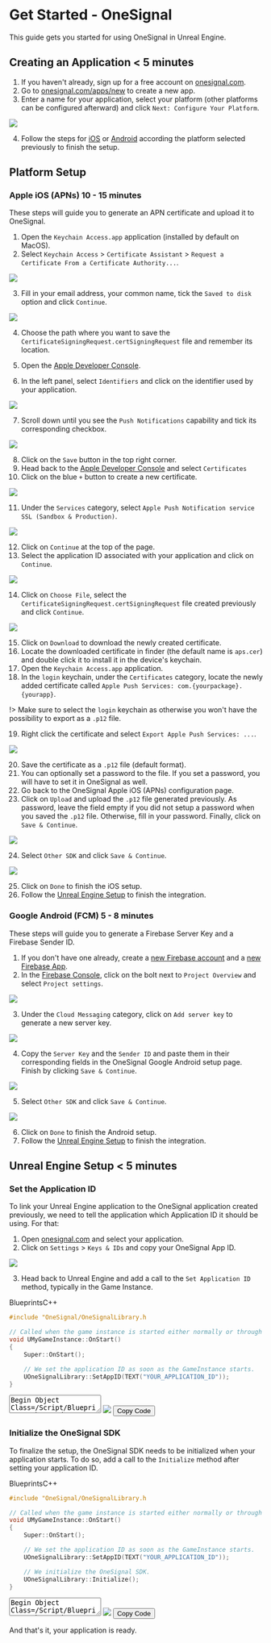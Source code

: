 # Get Started - OneSignal

This guide gets you started for using OneSignal in Unreal Engine.

## Creating an Application <span class="duration">&lt; 5 minutes</span>
1. If you haven't already, sign up for a free account on <a href="https://onesignal.com/" target="_blank" noreferrer noopener>onesignal.com</a>.
2. Go to <a href="https://app.onesignal.com/apps/new" target="_blank" noreferrer noopener>onesignal.com/apps/new</a> to create a new app.
3. Enter a name for your application, select your platform (other platforms can be configured afterward) and click `Next: Configure Your Platform`.

<div class="centered">
<img src="_images/CreateNewApp.png">
</div>

4. Follow the steps for [iOS](/getstarted?id=apple-ios-apns-10-15-minutes) or [Android](/getstarted?id=google-android-fcm-5-8-minutes) according the platform selected previously to finish the setup.

## Platform Setup

### Apple iOS (APNs) <span class="duration">10 - 15 minutes</span>
These steps will guide you to generate an APN certificate and upload it to OneSignal.

1. Open the `Keychain Access.app` application (installed by default on MacOS).
2. Select `Keychain Access` > `Certificate Assistant` > `Request a Certificate From a Certificate Authority...`.

<div class="centered">
<img src="_images/RequestCert.png">
</div>

3. Fill in your email address, your common name, tick the `Saved to disk` option and click `Continue`.

<div class="centered">
<img src="_images/CertConfig.png">
</div>

4. Choose the path where you want to save the `CertificateSigningRequest.certSigningRequest` file and remember its location.

5. Open the <a href="https://developer.apple.com/account/resources/identifiers/list" target="_blank" noreferrer noopener>Apple Developer Console</a>.
6. In the left panel, select `Identifiers` and click on the identifier used by your application.

<div class="centered">
<img src="_images/IdentifierWindow.png">
</div>

7. Scroll down until you see the `Push Notifications` capability and tick its corresponding checkbox.

<div class="centered">
<img src="_images/EnablePushNotifications.png">
</div>

8. Click on the `Save` button in the top right corner.
9. Head back to the <a href="https://developer.apple.com/account/resources/certificates/list" target="_blank" noreferrer noopener>Apple Developer Console</a> and select `Certificates`
10. Click on the blue `+` button to create a new certificate.

<div class="centered">
<img src="_images/CreateCert.png">
</div>

11. Under the `Services` category, select `Apple Push Notification service SSL (Sandbox & Production)`.

<div class="centered">
<img src="_images/SelectAPN.png">
</div>

12. Click on `Continue` at the top of the page.
13. Select the application ID associated with your application and click on `Continue`.

<div class="centered">
<img src="_images/SelectAppID.png">
</div>

14. Click on `Choose File`, select the `CertificateSigningRequest.certSigningRequest` file created previously and click `Continue`.

<div class="centered">
<img src="_images/SelectSignReq.png">
</div>

15. Click on `Download` to download the newly created certificate.
16. Locate the downloaded certificate in finder (the default name is `aps.cer`) and double click it to install it in the device's keychain.
17. Open the `Keychain Access.app` application.
18. In the `login` keychain, under the `Certificates` category, locate the newly added certificate called `Apple Push Services: com.{yourpackage}.{yourapp}`.

!> Make sure to select the `login` keychain as otherwise you won't have the possibility to export as a `.p12` file.

19. Right click the certificate and select `Export Apple Push Services: ...`.

<div class="centered">
<img src="_images/ExportCert.png">
</div>

20. Save the certificate as a `.p12` file (default format).
21. You can optionally set a password to the file. If you set a password, you will have to set it in OneSignal as well.
22. Go back to the OneSignal Apple iOS (APNs) configuration page.
23. Click on `Upload` and upload the `.p12` file generated previously. As password, leave the field empty if you did not setup a password when you saved the `.p12` file. Otherwise, fill in your password. Finally, click on `Save & Continue`.

<div class="centered">
<img src="_images/OneSignaliOSSetup.png">
</div>

24. Select `Other SDK` and click `Save & Continue`.

<div class="centered">
<img src="_images/iOSSelectSDK.png">
</div>

25. Click on `Done` to finish the iOS setup.
26. Follow the [Unreal Engine Setup](/getstarted?id=unreal-engine-setup-lt-5-minutes) to finish the integration.

### Google Android (FCM) <span class="duration">5 - 8 minutes</span>
These steps will guide you to generate a Firebase Server Key and a Firebase Sender ID.

1. If you don't have one already, create a <a href="https://firebase.google.com/" target="_blank" noreferrer noopener>new Firebase account</a> and a <a href="https://console.firebase.google.com/u/0/"  target="_blank" noreferrer noopener>new Firebase App</a>.
2. In the <a href="https://console.firebase.google.com/u/0/"  target="_blank" noreferrer noopener>Firebase Console</a>, click on the bolt next to `Project Overview` and select `Project settings`.


<div class="centered">
<img src="_images/FirebaseProjectSettings.png">
</div>

3. Under the `Cloud Messaging` category, click on `Add server key` to generate a new server key.

<div class="centered">
<img src="_images/CreateServerKey.png">
</div>

4. Copy the `Server Key` and the `Sender ID` and paste them in their corresponding fields in the OneSignal Google Android setup page. Finish by clicking `Save & Continue`.

<div class="centered">
<img src="_images/SetFCMOptions.png">
</div>

5. Select `Other SDK` and click `Save & Continue`.

<div class="centered">
<img src="_images/SelectSDKAndroid.png">
</div>

6. Click on `Done` to finish the Android setup.
7. Follow the [Unreal Engine Setup](/getstarted?id=unreal-engine-setup-lt-5-minutes) to finish the integration.

## Unreal Engine Setup <span class="duration">&lt; 5 minutes</span>

### Set the Application ID
To link your Unreal Engine application to the OneSignal application created previously, we need to tell the application which Application ID it should be using. For that:

1. Open <a href="https://app.onesignal.com/apps/" target="_blank" noreferrer noopener>onesignal.com</a> and select your application.
2. Click on `Settings` > `Keys & IDs` and copy your OneSignal App ID.

<div class="centered">
<img src="_images/GetAppID.png">
</div>

3. Head back to Unreal Engine and add a call to the `Set Application ID` method, typically in the Game Instance.


<div class="code-switcher show-cpp-false">
<div class="switcher" >
<span class="sw-bp" onclick="switchBp()">Blueprints</span><span class="sw-cpp" onclick="switchCpp()">C++</span>
</div>
<div class="cpp">

```cpp
#include "OneSignal/OneSignalLibrary.h

// Called when the game instance is started either normally or through PIE.
void UMyGameInstance::OnStart()
{
    Super::OnStart();

    // We set the application ID as soon as the GameInstance starts.
    UOneSignalLibrary::SetAppID(TEXT("YOUR_APPLICATION_ID"));
}

```

</div>
<div class="bp">
<div class="bpcode">
<textarea readonly>
Begin Object Class=/Script/BlueprintGraph.K2Node_Event Name="K2Node_Event_0"
   EventReference=(MemberParent=Class'"/Script/Engine.GameInstance"',MemberName="ReceiveInit")
   bOverrideFunction=True
   NodePosX=368
   NodePosY=464
   NodeGuid=8C42E1124ED6FC557D1F9E94E342044D
   CustomProperties Pin (PinId=4FE3F3764A0CD1B7819A7CAEC7CCCB38,PinName="OutputDelegate",Direction="EGPD_Output",PinType.PinCategory="delegate",PinType.PinSubCategory="",PinType.PinSubCategoryObject=None,PinType.PinSubCategoryMemberReference=(MemberParent=Class'"/Script/Engine.GameInstance"',MemberName="ReceiveInit"),PinType.PinValueType=(),PinType.ContainerType=None,PinType.bIsReference=False,PinType.bIsConst=False,PinType.bIsWeakPointer=False,PinType.bIsUObjectWrapper=False,PersistentGuid=00000000000000000000000000000000,bHidden=False,bNotConnectable=False,bDefaultValueIsReadOnly=False,bDefaultValueIsIgnored=False,bAdvancedView=False,bOrphanedPin=False,)
   CustomProperties Pin (PinId=F3843A18457C32617FE444AFDD95E702,PinName="then",Direction="EGPD_Output",PinType.PinCategory="exec",PinType.PinSubCategory="",PinType.PinSubCategoryObject=None,PinType.PinSubCategoryMemberReference=(),PinType.PinValueType=(),PinType.ContainerType=None,PinType.bIsReference=False,PinType.bIsConst=False,PinType.bIsWeakPointer=False,PinType.bIsUObjectWrapper=False,LinkedTo=(K2Node_CallFunction_0 D3B0109342955A0ED92DD882BEA5047F,),PersistentGuid=00000000000000000000000000000000,bHidden=False,bNotConnectable=False,bDefaultValueIsReadOnly=False,bDefaultValueIsIgnored=False,bAdvancedView=False,bOrphanedPin=False,)
End Object
Begin Object Class=/Script/BlueprintGraph.K2Node_CallFunction Name="K2Node_CallFunction_0"
   FunctionReference=(MemberParent=Class'"/Script/OneSignal.OneSignalLibrary"',MemberName="SetAppID")
   NodePosX=528
   NodePosY=464
   NodeGuid=987FA6914CFBEB433FA4619B31E9C11B
   CustomProperties Pin (PinId=D3B0109342955A0ED92DD882BEA5047F,PinName="execute",PinToolTip="\nExec",PinType.PinCategory="exec",PinType.PinSubCategory="",PinType.PinSubCategoryObject=None,PinType.PinSubCategoryMemberReference=(),PinType.PinValueType=(),PinType.ContainerType=None,PinType.bIsReference=False,PinType.bIsConst=False,PinType.bIsWeakPointer=False,PinType.bIsUObjectWrapper=False,LinkedTo=(K2Node_Event_0 F3843A18457C32617FE444AFDD95E702,),PersistentGuid=00000000000000000000000000000000,bHidden=False,bNotConnectable=False,bDefaultValueIsReadOnly=False,bDefaultValueIsIgnored=False,bAdvancedView=False,bOrphanedPin=False,)
   CustomProperties Pin (PinId=B9ACEC654CB1B177DEB45CBB2F85C4DF,PinName="then",PinToolTip="\nExec",Direction="EGPD_Output",PinType.PinCategory="exec",PinType.PinSubCategory="",PinType.PinSubCategoryObject=None,PinType.PinSubCategoryMemberReference=(),PinType.PinValueType=(),PinType.ContainerType=None,PinType.bIsReference=False,PinType.bIsConst=False,PinType.bIsWeakPointer=False,PinType.bIsUObjectWrapper=False,PersistentGuid=00000000000000000000000000000000,bHidden=False,bNotConnectable=False,bDefaultValueIsReadOnly=False,bDefaultValueIsIgnored=False,bAdvancedView=False,bOrphanedPin=False,)
   CustomProperties Pin (PinId=9DB7EED74DE28F57B69134B1A09ED4B2,PinName="self",PinFriendlyName=NSLOCTEXT("K2Node", "Target", "Target"),PinToolTip="Target\nOne Signal Library Object Reference",PinType.PinCategory="object",PinType.PinSubCategory="",PinType.PinSubCategoryObject=Class'"/Script/OneSignal.OneSignalLibrary"',PinType.PinSubCategoryMemberReference=(),PinType.PinValueType=(),PinType.ContainerType=None,PinType.bIsReference=False,PinType.bIsConst=False,PinType.bIsWeakPointer=False,PinType.bIsUObjectWrapper=False,DefaultObject="/Script/OneSignal.Default__OneSignalLibrary",PersistentGuid=00000000000000000000000000000000,bHidden=True,bNotConnectable=False,bDefaultValueIsReadOnly=False,bDefaultValueIsIgnored=False,bAdvancedView=False,bOrphanedPin=False,)
   CustomProperties Pin (PinId=EFC0EE644C77D803236B59A3C95F6981,PinName="ApplicationID",PinToolTip="Application ID\nString\n\nThe One Signal Application ID to set.",PinType.PinCategory="string",PinType.PinSubCategory="",PinType.PinSubCategoryObject=None,PinType.PinSubCategoryMemberReference=(),PinType.PinValueType=(),PinType.ContainerType=None,PinType.bIsReference=False,PinType.bIsConst=False,PinType.bIsWeakPointer=False,PinType.bIsUObjectWrapper=False,DefaultValue="YOUR_APP_ID",PersistentGuid=00000000000000000000000000000000,bHidden=False,bNotConnectable=False,bDefaultValueIsReadOnly=False,bDefaultValueIsIgnored=False,bAdvancedView=False,bOrphanedPin=False,)
End Object
</textarea>
<img src="_images/SetAppID.png"/>
<button onclick="copyBlueprintCode(this)">Copy Code</button>
</div>
</div>
</div>

### Initialize the OneSignal SDK

To finalize the setup, the OneSignal SDK needs to be initialized when your application starts. To do so, add a call to the `Initialize` method after setting your application ID.


<div class="code-switcher show-cpp-false">
<div class="switcher" >
<span class="sw-bp" onclick="switchBp()">Blueprints</span><span class="sw-cpp" onclick="switchCpp()">C++</span>
</div>
<div class="cpp">

```cpp
#include "OneSignal/OneSignalLibrary.h

// Called when the game instance is started either normally or through PIE.
void UMyGameInstance::OnStart()
{
    Super::OnStart();

    // We set the application ID as soon as the GameInstance starts.
    UOneSignalLibrary::SetAppID(TEXT("YOUR_APPLICATION_ID"));

    // We initialize the OneSignal SDK.
    UOneSignalLibrary::Initialize();
}

```

</div>
<div class="bp">
<div class="bpcode">
<textarea readonly>
Begin Object Class=/Script/BlueprintGraph.K2Node_Event Name="K2Node_Event_0"
   EventReference=(MemberParent=Class'"/Script/Engine.GameInstance"',MemberName="ReceiveInit")
   bOverrideFunction=True
   NodePosX=368
   NodePosY=464
   NodeGuid=8C42E1124ED6FC557D1F9E94E342044D
   CustomProperties Pin (PinId=4FE3F3764A0CD1B7819A7CAEC7CCCB38,PinName="OutputDelegate",Direction="EGPD_Output",PinType.PinCategory="delegate",PinType.PinSubCategory="",PinType.PinSubCategoryObject=None,PinType.PinSubCategoryMemberReference=(MemberParent=Class'"/Script/Engine.GameInstance"',MemberName="ReceiveInit"),PinType.PinValueType=(),PinType.ContainerType=None,PinType.bIsReference=False,PinType.bIsConst=False,PinType.bIsWeakPointer=False,PinType.bIsUObjectWrapper=False,PersistentGuid=00000000000000000000000000000000,bHidden=False,bNotConnectable=False,bDefaultValueIsReadOnly=False,bDefaultValueIsIgnored=False,bAdvancedView=False,bOrphanedPin=False,)
   CustomProperties Pin (PinId=F3843A18457C32617FE444AFDD95E702,PinName="then",Direction="EGPD_Output",PinType.PinCategory="exec",PinType.PinSubCategory="",PinType.PinSubCategoryObject=None,PinType.PinSubCategoryMemberReference=(),PinType.PinValueType=(),PinType.ContainerType=None,PinType.bIsReference=False,PinType.bIsConst=False,PinType.bIsWeakPointer=False,PinType.bIsUObjectWrapper=False,LinkedTo=(K2Node_CallFunction_0 D3B0109342955A0ED92DD882BEA5047F,),PersistentGuid=00000000000000000000000000000000,bHidden=False,bNotConnectable=False,bDefaultValueIsReadOnly=False,bDefaultValueIsIgnored=False,bAdvancedView=False,bOrphanedPin=False,)
End Object
Begin Object Class=/Script/BlueprintGraph.K2Node_CallFunction Name="K2Node_CallFunction_0"
   FunctionReference=(MemberParent=Class'"/Script/OneSignal.OneSignalLibrary"',MemberName="SetAppID")
   NodePosX=528
   NodePosY=464
   NodeGuid=987FA6914CFBEB433FA4619B31E9C11B
   CustomProperties Pin (PinId=D3B0109342955A0ED92DD882BEA5047F,PinName="execute",PinToolTip="\nExec",PinType.PinCategory="exec",PinType.PinSubCategory="",PinType.PinSubCategoryObject=None,PinType.PinSubCategoryMemberReference=(),PinType.PinValueType=(),PinType.ContainerType=None,PinType.bIsReference=False,PinType.bIsConst=False,PinType.bIsWeakPointer=False,PinType.bIsUObjectWrapper=False,LinkedTo=(K2Node_Event_0 F3843A18457C32617FE444AFDD95E702,),PersistentGuid=00000000000000000000000000000000,bHidden=False,bNotConnectable=False,bDefaultValueIsReadOnly=False,bDefaultValueIsIgnored=False,bAdvancedView=False,bOrphanedPin=False,)
   CustomProperties Pin (PinId=B9ACEC654CB1B177DEB45CBB2F85C4DF,PinName="then",PinToolTip="\nExec",Direction="EGPD_Output",PinType.PinCategory="exec",PinType.PinSubCategory="",PinType.PinSubCategoryObject=None,PinType.PinSubCategoryMemberReference=(),PinType.PinValueType=(),PinType.ContainerType=None,PinType.bIsReference=False,PinType.bIsConst=False,PinType.bIsWeakPointer=False,PinType.bIsUObjectWrapper=False,LinkedTo=(K2Node_CallFunction_1 753E2E4C4294D3E4C0B073BF4858E2CF,),PersistentGuid=00000000000000000000000000000000,bHidden=False,bNotConnectable=False,bDefaultValueIsReadOnly=False,bDefaultValueIsIgnored=False,bAdvancedView=False,bOrphanedPin=False,)
   CustomProperties Pin (PinId=9DB7EED74DE28F57B69134B1A09ED4B2,PinName="self",PinFriendlyName=NSLOCTEXT("K2Node", "Target", "Target"),PinToolTip="Target\nOne Signal Library Object Reference",PinType.PinCategory="object",PinType.PinSubCategory="",PinType.PinSubCategoryObject=Class'"/Script/OneSignal.OneSignalLibrary"',PinType.PinSubCategoryMemberReference=(),PinType.PinValueType=(),PinType.ContainerType=None,PinType.bIsReference=False,PinType.bIsConst=False,PinType.bIsWeakPointer=False,PinType.bIsUObjectWrapper=False,DefaultObject="/Script/OneSignal.Default__OneSignalLibrary",PersistentGuid=00000000000000000000000000000000,bHidden=True,bNotConnectable=False,bDefaultValueIsReadOnly=False,bDefaultValueIsIgnored=False,bAdvancedView=False,bOrphanedPin=False,)
   CustomProperties Pin (PinId=EFC0EE644C77D803236B59A3C95F6981,PinName="ApplicationID",PinToolTip="Application ID\nString\n\nThe One Signal Application ID to set.",PinType.PinCategory="string",PinType.PinSubCategory="",PinType.PinSubCategoryObject=None,PinType.PinSubCategoryMemberReference=(),PinType.PinValueType=(),PinType.ContainerType=None,PinType.bIsReference=False,PinType.bIsConst=False,PinType.bIsWeakPointer=False,PinType.bIsUObjectWrapper=False,DefaultValue="YOUR_APP_ID",PersistentGuid=00000000000000000000000000000000,bHidden=False,bNotConnectable=False,bDefaultValueIsReadOnly=False,bDefaultValueIsIgnored=False,bAdvancedView=False,bOrphanedPin=False,)
End Object
Begin Object Class=/Script/BlueprintGraph.K2Node_CallFunction Name="K2Node_CallFunction_1"
   FunctionReference=(MemberParent=Class'"/Script/OneSignal.OneSignalLibrary"',MemberName="Initialize")
   NodePosX=816
   NodePosY=464
   NodeGuid=DF00BE5D4EE655E5CE51B586A6600EF9
   CustomProperties Pin (PinId=753E2E4C4294D3E4C0B073BF4858E2CF,PinName="execute",PinToolTip="\nExec",PinType.PinCategory="exec",PinType.PinSubCategory="",PinType.PinSubCategoryObject=None,PinType.PinSubCategoryMemberReference=(),PinType.PinValueType=(),PinType.ContainerType=None,PinType.bIsReference=False,PinType.bIsConst=False,PinType.bIsWeakPointer=False,PinType.bIsUObjectWrapper=False,LinkedTo=(K2Node_CallFunction_0 B9ACEC654CB1B177DEB45CBB2F85C4DF,),PersistentGuid=00000000000000000000000000000000,bHidden=False,bNotConnectable=False,bDefaultValueIsReadOnly=False,bDefaultValueIsIgnored=False,bAdvancedView=False,bOrphanedPin=False,)
   CustomProperties Pin (PinId=67F5B883408EA77F5424B383BFD0BAA1,PinName="then",PinToolTip="\nExec",Direction="EGPD_Output",PinType.PinCategory="exec",PinType.PinSubCategory="",PinType.PinSubCategoryObject=None,PinType.PinSubCategoryMemberReference=(),PinType.PinValueType=(),PinType.ContainerType=None,PinType.bIsReference=False,PinType.bIsConst=False,PinType.bIsWeakPointer=False,PinType.bIsUObjectWrapper=False,PersistentGuid=00000000000000000000000000000000,bHidden=False,bNotConnectable=False,bDefaultValueIsReadOnly=False,bDefaultValueIsIgnored=False,bAdvancedView=False,bOrphanedPin=False,)
   CustomProperties Pin (PinId=218948B34FF2263D4CD608B669FED0A0,PinName="self",PinFriendlyName=NSLOCTEXT("K2Node", "Target", "Target"),PinToolTip="Target\nOne Signal Library Object Reference",PinType.PinCategory="object",PinType.PinSubCategory="",PinType.PinSubCategoryObject=Class'"/Script/OneSignal.OneSignalLibrary"',PinType.PinSubCategoryMemberReference=(),PinType.PinValueType=(),PinType.ContainerType=None,PinType.bIsReference=False,PinType.bIsConst=False,PinType.bIsWeakPointer=False,PinType.bIsUObjectWrapper=False,DefaultObject="/Script/OneSignal.Default__OneSignalLibrary",PersistentGuid=00000000000000000000000000000000,bHidden=True,bNotConnectable=False,bDefaultValueIsReadOnly=False,bDefaultValueIsIgnored=False,bAdvancedView=False,bOrphanedPin=False,)
End Object
</textarea>
<img src="_images/InitOneSignalSDK.png"/>
<button onclick="copyBlueprintCode(this)">Copy Code</button>
</div>
</div>
</div>

And that's it, your application is ready.





<script>
setTimeout(() => {
	bShowCPP = !JSON.parse(getCookie('bShowCPP'));
	switchCode();
}, 0);
</script>



